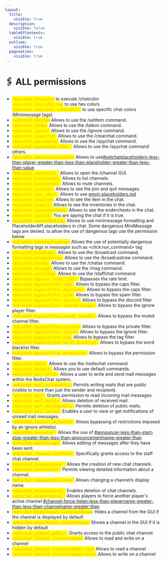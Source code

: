 ```yaml
---
layout:
  title:
    visible: true
  description:
    visible: false
  tableOfContents:
    visible: true
  outline:
    visible: true
  pagination:
    visible: true
---
```


# 🖇️ ALL permissions

* <mark style="color:orange;">`redischat.chatcolor`</mark> to execute /chatcolor\
  <mark style="color:orange;">`redischat.chatcolor.hex`</mark> to use hex colors\
  <mark style="color:orange;">`redischat.chatcolor.<chatcolor>`</mark> to use specific chat colors (Minimessage tags)
* <mark style="color:orange;">`redischat.setitem`</mark> Allows to use the /setitem command.
* <mark style="color:orange;">`redischat.talkon`</mark> Allows to use the /talkon command.
* <mark style="color:orange;">`redischat.ignore:`</mark> Allows to use the /ignore command.
* <mark style="color:orange;">`redischat.clearchat:`</mark> Allows to use the /clearchat command.
* <mark style="color:orange;">`redischat.spycommand:`</mark> Allows to use the /spychat command.
* <mark style="color:orange;">`redischat.spycommand.other:`</mark> Allows to use the /spychat command others.
* <mark style="color:orange;">`redischat.setchatplaceholder`</mark> Allows to use[#setchatplaceholders-less-than-player-greater-than-less-than-placeholder-greater-than-less-than-value](unique-features/custom-placeholderapi-placeholders.md#setchatplaceholders-less-than-player-greater-than-less-than-placeholder-greater-than-less-than-value "mention")
* <mark style="color:orange;">`redischat.channelgui:`</mark> Allows to open the /channel GUI.
* <mark style="color:orange;">`redischat.listchannel:`</mark> Allows to list channels.
* <mark style="color:orange;">`redischat.mutechannel:`</mark> Allows to mute channels.
* <mark style="color:orange;">`redischat.joinquit:`</mark> Allows to see the join and quit messages.
* <mark style="color:orange;">`redischat.use\_emoji:`</mark> Allows to use [emoji-placeholders.md](unique-features/emoji-placeholders.md "mention")
* <mark style="color:orange;">`redischat.showitem:`</mark> Allows to see the item in the chat.
* <mark style="color:orange;">`redischat.showinv:`</mark> Allows to see the inventories in the chat.
* <mark style="color:orange;">`redischat.showenderchest:`</mark> Allows to see the enderchests in the chat.
* <mark style="color:orange;">`redischat.spychat:`</mark> You are spying the chat if it is true.
* <mark style="color:orange;">`redischat.useformatting:`</mark> Allows to use minimessage formatting and PlaceholderAPI placeholders in chat. Some dangerous MiniMessage tags are denied. to allow the use of dangerous tags use the permission below
* <mark style="color:orange;">`redischat.usedangeroustags`</mark> Allows the use of potentially dangerous formatting tags in messages such as \<click:run\_command> tag
* <mark style="color:orange;">`redischat.broadcast:`</mark> Allows to use the /broadcast command.
* <mark style="color:orange;">`redischat.broadcastraw:`</mark> Allows to use the /broadcastraw command.
* <mark style="color:orange;">`redischat.chatas:`</mark> Allows to use the /chatas command.
* <mark style="color:orange;">`redischat.message:`</mark> Allows to use the /msg command.
* <mark style="color:orange;">`redischat.staffchat:`</mark> Allows to use the /staffchat command.
* <mark style="color:orange;">`redischat.bypass\_rate\_limit:`</mark> Bypasses the rate limit.
* <mark style="color:orange;">`redischat.bypassfilter.caps:`</mark> Allows to bypass the caps filter.
* <mark style="color:orange;">`redischat.bypassfilter.duplicate:`</mark> Allows to bypass the caps filter.
* <mark style="color:orange;">`redischat.bypassfilter.spam:`</mark> Allows to bypass the spam filter.
* <mark style="color:orange;">`redischat.bypassfilter.discord:`</mark> Allows to bypass the discord filter.
* <mark style="color:orange;">`redischat.bypassfilter.ignore\_player:`</mark> Allows to bypass the ignore player filter.
* <mark style="color:orange;">`redischat.bypassfilter.muted\_channel:`</mark> Allows to bypass the muted channel filter.
* <mark style="color:orange;">`redischat.bypassfilter.private:`</mark> Allows to bypass the private filter.
* <mark style="color:orange;">`redischat.bypassfilter.ignore:`</mark> Allows to bypass the ignore filter.
* <mark style="color:orange;">`redischat.bypassfilter.tag:`</mark> Allows to bypass the tag filter.
* <mark style="color:orange;">`redischat.bypassfilter.word\_blacklist:`</mark> Allows to bypass the word blacklist filter.
* <mark style="color:orange;">`redischat.bypassfilter.permission:`</mark> Allows to bypass the permission filter.
* <mark style="color:orange;">`redischat.admin:`</mark> Allows to use the /redischat command.
* <mark style="color:orange;">`redischat.default:`</mark> Allows you to use default commands.
* <mark style="color:orange;">`redischat.mail.write:`</mark> Allows a user to write and send mail messages within the RedisChat system.
* <mark style="color:orange;">`redischat.mail.writepublic:`</mark> Permits writing mails that are public (visible to more than just the sender and recipient).
* <mark style="color:orange;">`redischat.mail:`</mark> Grants permission to read incoming mail messages.
* <mark style="color:orange;">`redischat.mail.delete:`</mark> Allows deletion of received mail.
* <mark style="color:orange;">`redischat.mail.deletepublic:`</mark> Permits deletion of public mails.
* <mark style="color:orange;">`redischat.mail.unread:`</mark> Enables a user to view or get notifications of unread mail messages.
* <mark style="color:orange;">`redischat.ignore\_whitelist:`</mark> Allows bypassing of restrictions imposed by an ignore whitelist.
* <mark style="color:orange;">`redischat.announcer:`</mark> Allows the use of [#announcer-less-than-start-stop-greater-than-less-than-announcementname-greater-than](features/announcement-system.md#announcer-less-than-start-stop-greater-than-less-than-announcementname-greater-than "mention")
* <mark style="color:orange;">`redischat.editmessage:`</mark> Allows editing of messages after they have been sent.
* <mark style="color:orange;">`redischat.channel.staffchat:`</mark> Specifically grants access to the staff chat channel.
* <mark style="color:orange;">`redischat.createchannel:`</mark> Allows the creation of new chat channels.
* <mark style="color:orange;">`redischat.infochannel:`</mark> Permits viewing detailed information about a channel.
* <mark style="color:orange;">`redischat.changedisplayname:`</mark> Allows changing a channel’s display name.
* <mark style="color:orange;">`redischat.deletechannel:`</mark> Enables deletion of chat channels.
* <mark style="color:orange;">`redischat.playerchannel:`</mark> Allows players to force another player's active channel [#channel-force-listen-less-than-playername-greater-than-less-than-channelname-greater-than](features/channels.md#channel-force-listen-less-than-playername-greater-than-less-than-channelname-greater-than "mention")
* <mark style="color:orange;">`redischat.hidechannel.\<channelName>`</mark>: Hides a channel from the GUI if the channel is displayed by default
* <mark style="color:orange;">`redischat.showchannel.<channelName>`</mark> Shows a channel in the GUI if it is hidden by default
* <mark style="color:orange;">`redischat.channel.public:`</mark> Grants access to the public chat channel.
* <mark style="color:orange;">`redischat.channel.\<channelName>`</mark> Allows to read and write on a channel
* <mark style="color:orange;">`redischat.channel.\<channelName>.read`</mark> Allows to read a channel
* <mark style="color:orange;">`redischat.channel.\<channelName>.write`</mark> Allows to write on a channel
